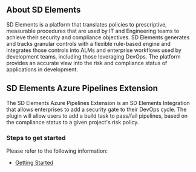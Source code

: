 ## About SD Elements ##

SD Elements is a platform that translates policies to prescriptive, measurable procedures that are used by IT and Engineering teams to achieve their security and compliance objectives. SD Elements generates and tracks granular controls with a flexible rule-based engine and integrates those controls into ALMs and enterprise workflows used by development teams, including those leveraging DevOps. The platform provides an accurate view into the risk and compliance status of applications in development.

## SD Elements Azure Pipelines Extension ##

The SD Elements Azure Pipelines Extension is an SD Elements Integration that allows enterprises
to add a security gate to their DevOps cycle. The plugin will allow users to add a build task to pass/fail pipelines, based on the compliance status to a given project's risk policy.

### Steps to get started ###

Please refer to the following information:
- [Getting Started](https://github.com/sdelements/sdelements-azuredevops-plugin/wiki/Getting-Started)
